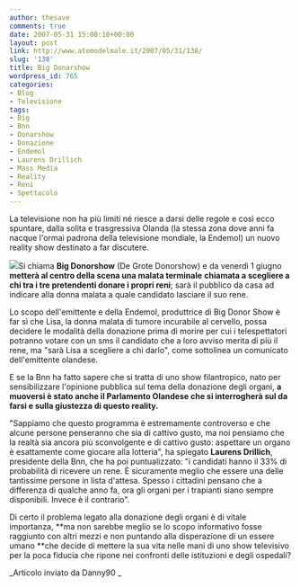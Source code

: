 ```yaml
---
author: thesave
comments: true
date: 2007-05-31 15:00:18+00:00
layout: post
link: http://www.atomodelmale.it/2007/05/31/138/
slug: '138'
title: Big Donarshow
wordpress_id: 765
categories:
- Blog
- Televisione
tags:
- Big
- Bnn
- Donarshow
- Donazione
- Endemol
- Laurens Drillich
- Mass Media
- Reality
- Reni
- Spettacolo
---
```


La televisione non ha più limiti né riesce a darsi delle regole e così ecco spuntare, dalla solita e trasgressiva Olanda (la stessa zona dove anni fa nacque l'ormai padrona della televisione mondiale, la Endemol) un nuovo reality show destinato a far discutere.



![](http://www.atomodelmale.it/wp-content/uploads/2008/11/donor.png)Si chiama **Big Donorshow** (De Grote Donorshow) e da venerdì 1 giugno **metterà al centro della scena una malata terminale** **chiamata a scegliere a chi tra i tre pretendenti donare i propri reni**; sarà il pubblico da casa ad indicare alla donna malata a quale candidato lasciare il suo rene.

Lo scopo dell'emittente e della Endemol, produttrice di Big Donor Show è far sì che Lisa, la donna malata di tumore incurabile al cervello, possa decidere le modalità della donazione prima di morire per cui i telespettatori potranno votare con un sms il candidato che a loro avviso merita di più il rene, ma "sarà Lisa a scegliere a chi darlo", come sottolinea un comunicato dell'emittente olandese.

E se la Bnn ha fatto sapere che si tratta di uno show filantropico, nato per sensibilizzare l'opinione pubblica sul tema della donazione degli organi, **a muoversi è stato anche il Parlamento Olandese che si interrogherà sul da farsi e sulla giustezza di questo reality.**<!-- more -->

"Sappiamo che questo programma è estremamente controverso e che alcune persone penseranno che sia di cattivo gusto, ma noi pensiamo che la realtà sia ancora più sconvolgente e di cattivo gusto: aspettare un organo è esattamente come giocare alla lotteria", ha spiegato **Laurens Drillich**, presidente della Bnn, che ha poi puntualizzato: "i candidati hanno il 33% di probabilità di ricevere un rene. È sicuramente meglio che essere una delle tantissime persone in lista d'attesa. Spesso i cittadini pensano che a differenza di qualche anno fa, ora gli organi per i trapianti siano sempre disponibili. Invece è il contrario".

Di certo il problema legato alla donazione degli organi è di vitale importanza, **ma non sarebbe meglio se lo scopo informativo fosse raggiunto con altri mezzi e non puntando alla disperazione di un essere umano **che decide di mettere la sua vita nelle mani di uno show televisivo per la poca fiducia che ripone nei confronti delle istituzioni e degli ospedali?


_Articolo inviato da Danny90 _
